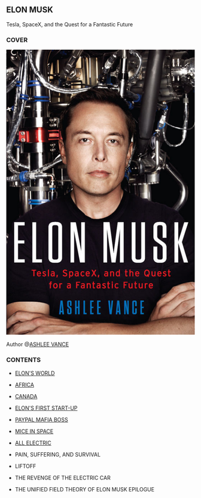 ELON MUSK
---

Tesla, SpaceX, and the Quest for a Fantastic Future

### COVER

<div align=center>
  <img src="./screenshot/cover.jpg"/>
</div>

Author @[ASHLEE VANCE](https://en.wikipedia.org/wiki/Ashlee_Vance)

### CONTENTS

- [ELON'S WORLD](https://github.com/johnnynode/Elon-Musk/blob/master/CONTENTS/1.ELON'S%20WORLD.md)

- [AFRICA](https://github.com/johnnynode/Elon-Musk/blob/master/CONTENTS/2.AFRICA.md)

- [CANADA](https://github.com/johnnynode/Elon-Musk/blob/master/CONTENTS/3.CANADA.md)

- [ELON'S FIRST START-UP](https://github.com/johnnynode/Elon-Musk/blob/master/CONTENTS/4.ELON'S%20FIRST%20START-UP.md)

- [PAYPAL MAFIA BOSS](https://github.com/johnnynode/Elon-Musk/blob/master/CONTENTS/5.PAYPAL%20MAFIA%20BOSS.md)

- [MICE IN SPACE](https://github.com/johnnynode/Elon-Musk/blob/master/CONTENTS/6.MICE%20IN%20SPAC.md)

- [ALL ELECTRIC](https://github.com/johnnynode/Elon-Musk/blob/master/CONTENTS/7.ALL%20ELECTRIC.md)

- PAIN, SUFFERING, AND SURVIVAL

- LIFTOFF

- THE REVENGE OF THE ELECTRIC CAR

- THE UNIFIED FIELD THEORY OF ELON MUSK EPILOGUE